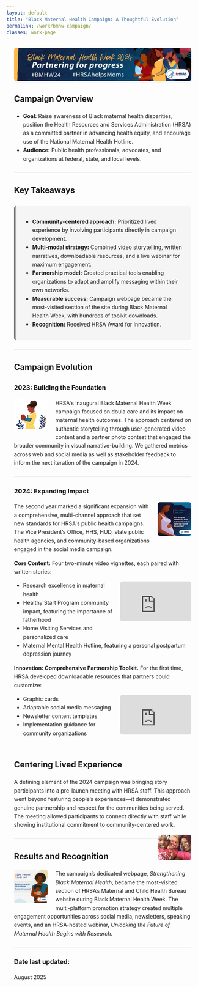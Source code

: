 ```yaml
---
layout: default
title: "Black Maternal Health Campaign: A Thoughtful Evolution"
permalink: /work/bmhw-campaign/
classes: work-page
---
```


<style>
/* Page-local container for margins & width */
.case {
  max-width: 56rem;               /* ~896px: comfortable mid width */
  margin: 0 auto;                 /* centers content */
  padding: 0 1.25rem;             /* side breathing room */
  line-height: 1.6;
}

/* Banner inside the content column */
.banner { margin: 1rem 0 1.25rem; }
.banner img {
  display: block;
  width: 100%;
  max-height: 220px;
  height: auto;
  object-fit: cover;
  border-radius: 6px;
  box-shadow: 0 2px 6px rgba(0,0,0,.06);
}

/* Soft callout box (Key Takeaways) */
.key-takeaways {
  background: #f5f5f5;
  border-left: 4px solid #666;
  padding: 1rem 1.25rem;
  margin: 1.5rem 0;
  border-radius: 6px;
}

/* Constrain ALL images inside the case */
.case img { max-width: 100%; height: auto; border-radius: 6px; }

/* Inline images */
.inline-img.left, .inline-img.right { max-width: 19%; }
.inline-img.left  { float: left;  margin: 0 1.25rem 1rem 0; }
.inline-img.right { float: right; margin: 0 0 1rem 1.25rem; }

/* Inline (small) video that sits with text */
.video-inline {
  float: right;
  width: min(320px, 40%);
  aspect-ratio: 16 / 9;
  margin: 0 0 1rem 1rem;
  overflow: hidden;
  border-radius: 6px;
}
.video-inline iframe { width: 100%; height: 100%; border: 0; }

/* Full-width (capped) video block, if needed */
.video-embed { position: relative; padding-bottom: 56.25%; height: 0; margin: 1.25rem auto; max-width: 48rem; }
.video-embed iframe { position: absolute; top: 0; left: 0; width: 100%; height: 100%; border: 0; border-radius: 6px; }

/* Simple separators */
.hr { border-top: 1px solid #e5e5e5; margin: 1.5rem 0; }

/* Mobile tweaks: stack floats */
@media (max-width: 768px) {
  .inline-img.left, .inline-img.right, .video-inline {
    float: none; width: 100%; max-width: 100%; margin: 1rem 0;
  }
}
</style>

<div class="case">

  <!-- Banner ABOVE Campaign Overview -->
  <div class="banner">
    <img src="/assets/images/bmhw-2024-web-banner.jpg" alt="Campaign Banner">
  </div>

  <h2>Campaign Overview</h2>
  <ul>
    <li><strong>Goal:</strong> Raise awareness of Black maternal health disparities, position the Health Resources and Services Administration (HRSA) as a committed partner in advancing health equity, and encourage use of the National Maternal Health Hotline.</li>
    <li><strong>Audience:</strong> Public health professionals, advocates, and organizations at federal, state, and local levels.</li>
  </ul>

  <div class="hr"></div>

  <h2>Key Takeaways</h2>
  <div class="key-takeaways">
    <ul>
      <li><strong>Community-centered approach:</strong> Prioritized lived experience by involving participants directly in campaign development.</li>
      <li><strong>Multi-modal strategy:</strong> Combined video storytelling, written narratives, downloadable resources, and a live webinar for maximum engagement.</li>
      <li><strong>Partnership model:</strong> Created practical tools enabling organizations to adapt and amplify messaging within their own networks.</li>
      <li><strong>Measurable success:</strong> Campaign webpage became the most-visited section of the site during Black Maternal Health Week, with hundreds of toolkit downloads.</li>
      <li><strong>Recognition:</strong> Received HRSA Award for Innovation.</li>
    </ul>
  </div>

  <div class="hr"></div>

  <h2>Campaign Evolution</h2>

  <h3>2023: Building the Foundation</h3>
  <img src="/assets/images/BMHWicon2023.jpg" alt="Icon for 2023 campaign" class="inline-img left">
  <p>HRSA's inaugural Black Maternal Health Week campaign focused on doula care and its impact on maternal health outcomes. The approach centered on authentic storytelling through user-generated video content and a partner photo contest that engaged the broader community in visual narrative-building. We gathered metrics across web and social media as well as stakeholder feedback to inform the next iteration of the campaign in 2024.</p>

  <div class="hr"></div>

 <h3>2024: Expanding Impact</h3>

<!-- Move the partner graphic up here -->
<img src="/assets/images/BMHWsquarePartnerPurpose.jpg" alt="Partnering graphic" class="inline-img right">

<p>The second year marked a significant expansion with a comprehensive, multi-channel approach that set new standards for HRSA's public health campaigns. The Vice President’s Office, HHS, HUD, state public health agencies, and community-based organizations engaged in the social media campaign.</p>

<p><strong>Core Content:</strong> Four two-minute video vignettes, each paired with written stories:</p>

<!-- Inline, constrained video on the right -->
<div class="video-inline">
  <iframe src="https://www.youtube.com/embed/cs7wvSViTAM" allowfullscreen title="Campaign video 1"></iframe>
</div>

<ul>
  <li>Research excellence in maternal health</li>
  <li>Healthy Start Program community impact, featuring the importance of fatherhood</li>
  <li>Home Visiting Services and personalized care</li>
  <li>Maternal Mental Health Hotline, featuring a personal postpartum depression journey</li>
</ul>


  <p><strong>Innovation: Comprehensive Partnership Toolkit.</strong> For the first time, HRSA developed downloadable resources that partners could customize:</p>
  <!-- Second inline, constrained video on the right -->
  <div class="video-inline">
    <iframe src="https://www.youtube.com/embed/3mOvkEkEMMg" allowfullscreen title="User-generated 2024 video"></iframe>
  </div>
  <ul>
    <li>Graphic cards</li>
    <li>Adaptable social media messaging</li>
    <li>Newsletter content templates</li>
    <li>Implementation guidance for community organizations</li>
  </ul>

  <div class="hr"></div>

  <h2>Centering Lived Experience</h2>
  <p>A defining element of the 2024 campaign was bringing story participants into a pre-launch meeting with HRSA staff. This approach went beyond featuring people’s experiences—it demonstrated genuine partnership and respect for the communities being served. The meeting allowed participants to connect directly with staff while showing institutional commitment to community-centered work.</p>
  <img src="/assets/images/BMHWfatima.jpg" alt="Participants meeting with HRSA staff" class="inline-img right">

  <div class="hr"></div>

  <h2>Results and Recognition</h2>
  <img src="/assets/images/BMHWsquareBumpBeyond.jpg" alt="Partnering graphic" class="inline-img left">
  <p>The campaign’s dedicated webpage, <em>Strengthening Black Maternal Health</em>, became the most-visited section of HRSA’s Maternal and Child Health Bureau website during Black Maternal Health Week. The multi-platform promotion strategy created multiple engagement opportunities across social media, newsletters, speaking events, and an HRSA-hosted webinar, <em>Unlocking the Future of Maternal Health Begins with Research</em>.</p>

  <div class="hr"></div>

  <h3>Date last updated:</h3>
  <p>August 2025</p>

</div> <!-- /.case -->
